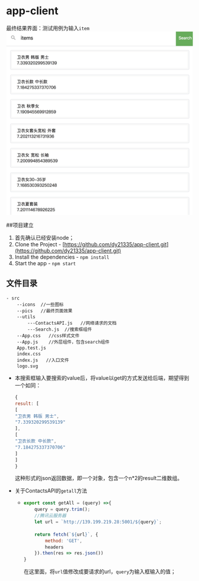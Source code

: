 # app-client

最终结果界面：测试用例为输入`item`
![image](https://raw.githubusercontent.com/dy21335/app-client/master/src/pics/show.jpg)



##项目建立

1. 首先确认已经安装node；
2. Clone the Project - [https://github.com/dy21335/app-client.git](https://github.com/dy21335/app-client.git)
3. Install the dependencies - `npm install`
4. Start the app - `npm start`



## 文件目录

```
- src
 	--icons  //一些图标
 	--pics   //最终页面效果
    --utils
    	---ContactsAPI.js   //网络请求的文档
    	---Search.js  //搜索框组件
    --App.css   //css样式文件
    --App.js    //外层组件，包含search组件
    App.test.js
    index.css	
    index.js   //入口文件
    logo.svg
```

+ 本搜索框输入要搜索的value后，将value以get的方式发送给后端，期望得到一个如同：

  ```javascript
  {
  result: [
  [
  "卫衣男 韩版 男士",
  "7.339320299539139"
  ],
  [
  "卫衣长款 中长款",
  "7.184275337370706"
  ]
  ]
  }
  ```

  这种形式的json返回数据，即一个对象，包含一个n*2的result二维数组。

+ 关于ContactsAPI的`getall`方法

  + ```javascript
    export const getAll = (query) =>{
        query = query.trim();
        //腾讯云服务器
        let url = `http://139.199.219.28:5001/${query}`;

        return fetch(`${url}`, {
            method: 'GET',
            headers
        }).then(res => res.json())
    }
    ```

    在这里面，将`url`值修改成要请求的url，`query`为输入框输入的值；

